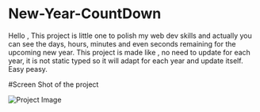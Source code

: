 # New-Year-CountDown

Hello , This project is little one to polish my web dev skills and actually you can see the days, hours, minutes and even seconds remaining for the upcoming new year.
This project is made like , no need to update for each year, it is not static typed so it will adapt for each year and update itself. Easy peasy.

#Screen Shot of the project

![Project Image](./images/bg.png)

